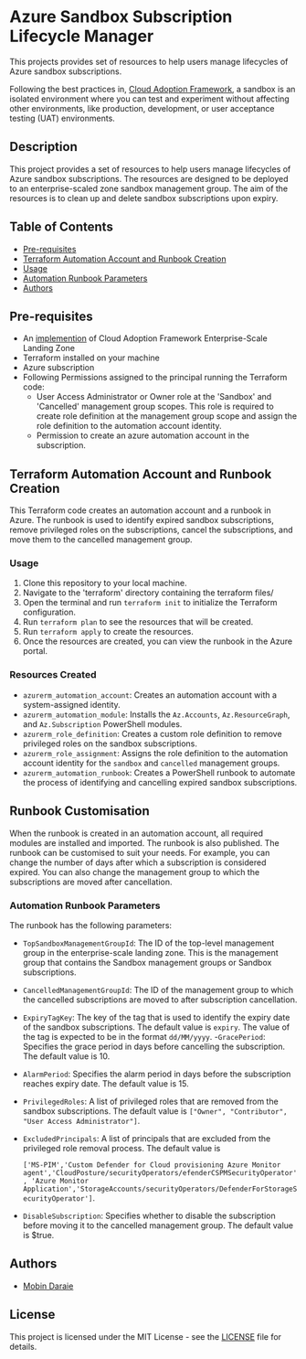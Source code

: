 # Azure Sandbox Subscription Lifecycle Manager

This projects provides set of resources to help users manage lifecycles of Azure sandbox subscriptions.

Following the best practices in, [Cloud Adoption Framework](https://learn.microsoft.com/en-us/azure/cloud-adoption-framework/ready/considerations/sandbox-environments), a sandbox is an isolated environment where you can test and experiment without affecting other environments, like production, development, or user acceptance testing (UAT) environments.

## Description
This project provides a set of resources to help users manage lifecycles of Azure sandbox subscriptions. The resources are designed to be deployed to an enterprise-scaled zone sandbox management group. The aim of the resources is to clean up and delete sandbox subscriptions upon expiry.

## Table of Contents

- [Pre-requisites](#pre-requisites)
- [Terraform Automation Account and Runbook Creation](#resources)
- [Usage](#usage)
- [Automation Runbook Parameters](#runbook-customisation)
- [Authors](#authors)

## Pre-requisites
- An [implemention](https://learn.microsoft.com/en-us/azure/cloud-adoption-framework/ready/enterprise-scale/implementation) of Cloud Adoption Framework Enterprise-Scale Landing Zone
- Terraform installed on your machine
- Azure subscription
- Following Permissions assigned to the principal running the Terraform code:
  - User Access Administrator or Owner role at the 'Sandbox' and 'Cancelled' management group scopes. This role is required to create role definition at the management group scope and assign the role definition to the automation account identity.
  - Permission to create an azure automation account in the subscription.


## Terraform Automation Account and Runbook Creation <a name="resources"></a>

This Terraform code creates an automation account and a runbook in Azure. The runbook is used to identify expired sandbox subscriptions, remove privileged roles on the subscriptions, cancel the subscriptions, and move them to the cancelled management group.

### Usage

1. Clone this repository to your local machine.
2. Navigate to the 'terraform' directory containing the terraform files/
3. Open the terminal and run `terraform init` to initialize the Terraform configuration.
4. Run `terraform plan` to see the resources that will be created.
5. Run `terraform apply` to create the resources.
6. Once the resources are created, you can view the runbook in the Azure portal.

### Resources Created

- `azurerm_automation_account`: Creates an automation account with a system-assigned identity.
- `azurerm_automation_module`: Installs the `Az.Accounts`, `Az.ResourceGraph`, and `Az.Subscription` PowerShell modules.
- `azurerm_role_definition`: Creates a custom role definition to remove privileged roles on the sandbox subscriptions.
- `azurerm_role_assignment`: Assigns the role definition to the automation account identity for the `sandbox` and `cancelled` management groups.
- `azurerm_automation_runbook`: Creates a PowerShell runbook to automate the process of identifying and cancelling expired sandbox subscriptions.

## Runbook Customisation
When the runbook is created in an automation account, all required modules are installed and imported. The runbook is also published. 
The runbook can be customised to suit your needs. For example, you can change the number of days after which a subscription is considered expired. You can also change the management group to which the subscriptions are moved after cancellation.

### Automation Runbook Parameters <a name="runbook-customisation"></a>
The runbook has the following parameters:
- `TopSandboxManagementGroupId`: The ID of the top-level management group in the enterprise-scale landing zone. This is the management group that contains the Sandbox  management groups or Sandbox subscriptions.
- `CancelledManagementGroupId`: The ID of the management group to which the cancelled subscriptions are moved to after subscription cancellation.
- `ExpiryTagKey`: The key of the tag that is used to identify the expiry date of the sandbox subscriptions. The default value is `expiry`. The value of the tag is expected to be in the format `dd/MM/yyyy`.
-`GracePeriod`: Specifies the grace period in days before cancelling the subscription. The default value is 10.
- `AlarmPeriod`: Specifies the alarm period in days before the subscription reaches expiry date. The default value is 15.
- `PrivilegedRoles`: A list of privileged roles that are removed from the sandbox subscriptions. The default value is `["Owner", "Contributor", "User Access Administrator"]`.
- `ExcludedPrincipals`: A list of principals that are excluded from the privileged role removal process. The default value is

    `['MS-PIM','Custom Defender for Cloud provisioning Azure Monitor agent','CloudPosture/securityOperators/efenderCSPMSecurityOperator',
  'Azure Monitor Application','StorageAccounts/securityOperators/DefenderForStorageSecurityOperator']`.
- `DisableSubscription`: Specifies whether to disable the subscription before moving it to the cancelled management group. The default value is $true.


## Authors

- [Mobin Daraie](https://github.com/mobindaraie)

## License

This project is licensed under the MIT License - see the [LICENSE](LICENSE) file for details.
